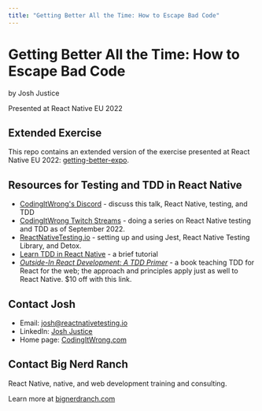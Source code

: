 ```yaml
---
title: "Getting Better All the Time: How to Escape Bad Code"
---
```


# Getting Better All the Time: How to Escape Bad Code

by Josh Justice

Presented at React Native EU 2022

## Extended Exercise

This repo contains an extended version of the exercise presented at React Native EU 2022: [getting-better-expo](https://github.com/CodingItWrong/getting-better-expo).

## Resources for Testing and TDD in React Native

- [CodingItWrong's Discord](https://discord.gg/fYcpqvnksK) - discuss this talk, React Native, testing, and TDD
- [CodingItWrong Twitch Streams](https://codingitwrong.com/stream) - doing a series on React Native testing and TDD as of September 2022.
- [ReactNativeTesting.io](/) - setting up and using Jest, React Native Testing Library, and Detox.
- [Learn TDD in React Native](https://learntdd.in/react-native) - a brief tutorial
- [*Outside-In React Development: A TDD Primer*](https://leanpub.com/outside-in-react-development/c/gettingbetter) - a book teaching TDD for React for the web; the approach and principles apply just as well to React Native. $10 off with this link.

## Contact Josh

- Email: [josh@reactnativetesting.io](mailto:josh@reactnativetesting.io)
- LinkedIn: [Josh Justice](https://www.linkedin.com/in/jjustice/)
- Home page: [CodingItWrong.com](https://codingitwrong.com)

## Contact Big Nerd Ranch

React Native, native, and web development training and consulting.

Learn more at [bignerdranch.com](https://bignerdranch.com/)
